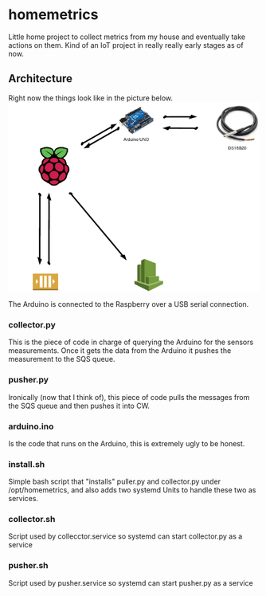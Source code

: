 # homemetrics

Little home project to collect metrics from my house and eventually take actions on them. Kind of an IoT project in really really early stages as of now.

## Architecture

Right now the things look like in the picture below.
![Architecture](https://raw.githubusercontent.com/jjpavlik/homemetrics/master/architecture.png)

The Arduino is connected to the Raspberry over a USB serial connection.

### collector.py

This is the piece of code in charge of querying the Arduino for the sensors measurements. Once it gets the data from the Arduino it pushes the measurement to the SQS queue.

### pusher.py

Ironically (now that I think of), this piece of code pulls the messages from the SQS queue and then pushes it into CW.

### arduino.ino

Is the code that runs on the Arduino, this is extremely ugly to be honest.

### install.sh

Simple bash script that "installs" puller.py and collector.py under /opt/homemetrics, and also adds two systemd Units to handle these two as services.

### collector.sh

Script used by collecctor.service so systemd can start collector.py as a service

### pusher.sh

Script used by pusher.service so systemd can start pusher.py as a service
